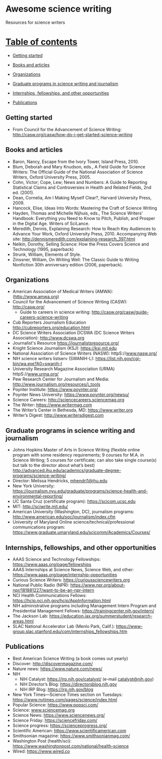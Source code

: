 # Awesome science writing

Resources for science writers

# [Table of contents](#Table-of-contents)

* [Getting started](#Getting-started)

* [Books and articles](#Books-and-articles) 

* [Organizations](#Organizations)

* [Graduate programs in science writing and journalism](#Graduate-programs-in-science-writing-and-journalism)

* [Internships, fellowships, and other opportunities](#Internships-fellowships-and-other-opportunities)

* [Publications](#Publications)

## Getting started
* From Council for the Advancement of Science Writing: http://casw.org/casw/how-do-i-get-started-science-writing

## Books and articles
* Baron, Nancy, Escape from the Ivory Tower, Island Press, 2010.
* Blum, Deborah and Mary Knudson, eds., A Field Guide for Science Writers: The Official Guide of the National Association of Science Writers, Oxford University Press, 2005. 
* Cohn, Victor; Cope, Lew; News and Numbers: A Guide to Reporting Statistical Claims and Controversies in Health and Related Fields, 2nd ed. (2001). 
* Dean, Cornelia, Am I Making Myself Clear?, Harvard University Press, 2009.
* Hancock, Elise, Ideas Into Words: Mastering the Craft of Science Writing
* Hayden, Thomas and Michelle Nijhuis, eds., The Science Writers’ Handbook: Everything you Need to Know to Pitch, Publish, and Prosper in the Digital Age. Writers of SciLance.
* Meredith, Dennis, Explaining Research: How to Reach Key Audiences to Advance Your Work, Oxford University Press, 2010. Accompanying Web site: http://dennismeredith.com/explaining-research_397.html
* Nelkin, Dorothy, Selling Science: How the Press Covers Science and Technology (1995, paperback)          
* Strunk, William, Elements of Style.
* Zinssner, William, On Writing Well: The Classic Guide to Writing Nonfiction 30th anniversary edition (2006, paperback).

## Organizations
* American Association of Medical Writers (AMWA): (http://www.amwa.org)
* Council for the Advancement of Science Writing (CASW): http://casw.org/
  * Guide to careers in science writing: http://casw.org/casw/guide-careers-science-writing
* Cub Reporters Journalism Education http://cubreporters.org/education.html
* DC Science Writers Association DCSWA (DC Science Writers Association): http://www.dcswa.org
* Journalist's Resource https://journalistsresource.org/
* Knight Science Journalism (KSJ): https://ksj.mit.edu
* National Association of Science Writers (NASW): httpS://www.nasw.org/
* NIH science writers listserv (SWANIH-L): https://list.nih.gov/cgi-bin/wa.exe?A0=swanih-l
* University Research Magazine Association (URMA) httpS://www.urma.org/
* Pew Research Center for Journalism and Media: http://www.journalism.org/resources/j_tools
* Poynter Institute: https://www.poynter.org/
* Poynter News University: https://www.poynter.org/newsu/
* Science Careers: http://sciencecareers.sciencemag.org
* The Writer: https://www.writermag.com
* The Writer’s Center in Bethesda, MD: https://www.writer.org
* Writer’s Digest: http://www.writersdigest.com

## Graduate programs in science writing and journalism
* Johns Hopkins Master of Arts in Science Writing (flexible online program with some residency requirements; 9 courses for M.A. in Science Writing; 5 courses for certificate; can also take single course(s) but talk to the director about what’s best) http://advanced.jhu.edu/academics/graduate-degree-programs/science-writing/
* Director: Melissa Hendricks, mhendri1@jhu.edu
* New York University: https://journalism.nyu.edu/graduate/programs/science-health-and-environmental-reporting/
* UC Santa Cruz (certificate program): https://scicom.ucsc.edu
* MIT: http://sciwrite.mit.edu/
* American University (Washington, DC), journalism programs: http://www.american.edu/soc/journalism/index.cfm
* University of Maryland Online science/technical/professional communications program: https://www.graduate.umaryland.edu/scicomm/Academics/Courses/

## Internships, fellowships, and other opportunities
* AAAS Science and Technology Fellowships: https://www.aaas.org/page/fellowships
* AAAS Internships at Science News, Science Web, and other: https://www.aaas.org/page/internship-opportunities
* Curious Science Writers: https://curioussciencewriters.org
* National Public Radio (NPR): https://www.npr.org/about-npr/181881227/want-to-be-an-npr-intern
* NCI Health Communications Fellows: https://hcip.nci.nih.gov/hcip/AppInformation.html
* NIH administrative programs including Management Intern Program and Presidential Management Fellows: https://trainingcenter.nih.gov/intern/
* The Jackson Lab: https://education.jax.org/summerstudent/research-areas.html
* SLAC National Accelerator Lab (Menlo Park, Calif.): https://www-group.slac.stanford.edu/com/internships_fellowships.htm

## Publications
* Best American Science Writing (a book comes out yearly)
* Discover: http://discovermagazine.com/
* Nature news: https://www.nature.com/news/
* NIH
  * NIH Catalyst: https://irp.nih.gov/catalyst/ (e-mail catalyst@nih.gov)
  * NIH Director’s Blog: https://directorsblog.nih.gov
  * NIH IRP Blog: https://irp.nih.gov/blog
* New York Times—Science Times section on Tuesdays: https://www.nytimes.com/pages/science/index.html
* Popular Science: https://www.popsci.com/
* Science: www.sciencemag.org
* Science News: https://www.sciencenews.org/
* Science Friday: https://sciencefriday.com/
* Science progress: https://scienceprogress.org/
* Scientific American:  https://www.scientificamerican.com
* Smithsonian magazine: https://www.smithsonianmag.com/
* Washington Post (health/sci): https://www.washingtonpost.com/national/health-science
* Wired:  https://www.wired.co
